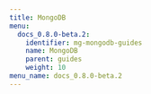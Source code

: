 ```yaml
---
title: MongoDB
menu:
  docs_0.8.0-beta.2:
    identifier: mg-mongodb-guides
    name: MongoDB
    parent: guides
    weight: 10
menu_name: docs_0.8.0-beta.2
---
```

